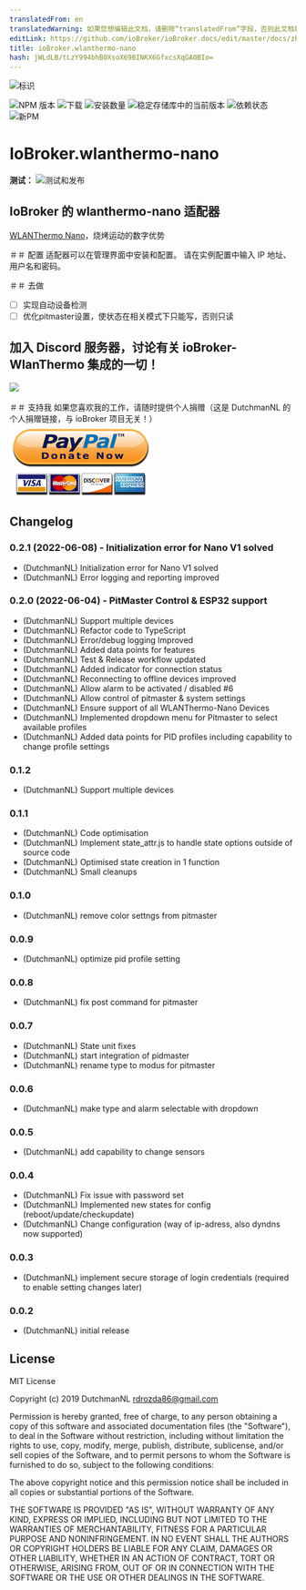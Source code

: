 ```yaml
---
translatedFrom: en
translatedWarning: 如果您想编辑此文档，请删除“translatedFrom”字段，否则此文档将再次自动翻译
editLink: https://github.com/ioBroker/ioBroker.docs/edit/master/docs/zh-cn/adapterref/iobroker.wlanthermo-nano/README.md
title: ioBroker.wlanthermo-nano
hash: jWLdLB/tLzY994bhB0XsoX69BINKX6GfxcsXqGA0BIo=
---
```

![标识](../../../en/adapterref/iobroker.wlanthermo-nano/admin/wlanthermo-nano.png)

![NPM 版本](https://img.shields.io/npm/v/iobroker.wlanthermo-nano.svg)
![下载](https://img.shields.io/npm/dm/iobroker.wlanthermo-nano.svg)
![安装数量](https://iobroker.live/badges/wlanthermo-nano-installed.svg)
![稳定存储库中的当前版本](https://iobroker.live/badges/wlanthermo-nano-stable.svg)
![依赖状态](https://img.shields.io/david/DrozmotiX/iobroker.wlanthermo-nano.svg)
![新PM](https://nodei.co/npm/iobroker.wlanthermo-nano.png?downloads=true)

# IoBroker.wlanthermo-nano
**测试：** ![测试和发布](https://github.com/DrozmotiX/iobroker.wlanthermo-nano/workflows/Test%20and%20Release/badge.svg)

## IoBroker 的 wlanthermo-nano 适配器
[WLANThermo Nano](https://github.com/WLANThermo-nano/WLANThermo_nano_Software/wiki "WLANThermo Nano")，烧烤运动的数字优势

＃＃ 配置
适配器可以在管理界面中安装和配置。
请在实例配置中输入 IP 地址、用户名和密码。

＃＃ 去做
* [ ] 实现自动设备检测
* [ ] 优化pitmaster设置，使状态在相关模式下只能写，否则只读

## 加入 Discord 服务器，讨论有关 ioBroker-WlanThermo 集成的一切！
<a href="https://discord.gg/cNAeGjJ"><img src="https://discordapp.com/api/guilds/743167951875604501/widget.png?style=banner2" width="25%"></a>

＃＃ 支持我
如果您喜欢我的工作，请随时提供个人捐赠（这是 DutchmanNL 的个人捐赠链接，与 ioBroker 项目无关！）[![捐赠](https://raw.githubusercontent.com/DrozmotiX/ioBroker.wled/master/admin/button.png)](http://paypal.me/DutchmanNL)

## Changelog
### 0.2.1 (2022-06-08) - Initialization error for Nano V1 solved
* (DutchmanNL) Initialization error for Nano V1 solved
* (DutchmanNL) Error logging and reporting improved

### 0.2.0 (2022-06-04) - PitMaster Control & ESP32 support
* (DutchmanNL) Support multiple devices
* (DutchmanNL) Refactor code to TypeScript
* (DutchmanNL) Error/debug logging Improved
* (DutchmanNL) Added data points for features
* (DutchmanNL) Test & Release workflow updated
* (DutchmanNL) Added indicator for connection status
* (DutchmanNL) Reconnecting to offline devices improved
* (DutchmanNL) Allow alarm to be activated / disabled #6
* (DutchmanNL) Allow control of pitmaster & system settings
* (DutchmanNL) Ensure support of all WLANThermo-Nano Devices
* (DutchmanNL) Implemented dropdown menu for Pitmaster to select available profiles
* (DutchmanNL) Added data points for PID profiles including capability to change profile settings

### 0.1.2
* (DutchmanNL) Support multiple devices

### 0.1.1
* (DutchmanNL) Code optimisation
* (DutchmanNL) Implement state_attr.js to handle state options outside of source code
* (DutchmanNL) Optimised state creation in 1 function
* (DutchmanNL) Small cleanups

### 0.1.0
* (DutchmanNL) remove color settngs from pitmaster

### 0.0.9
* (DutchmanNL) optimize pid profile setting

### 0.0.8
* (DutchmanNL) fix post command for pitmaster

### 0.0.7
* (DutchmanNL) State unit fixes
* (DutchmanNL) start integration of pidmaster
* (DutchmanNL) rename  type  to modus for pitmaster

### 0.0.6
* (DutchmanNL) make type and alarm selectable with dropdown

### 0.0.5
* (DutchmanNL) add  capability to change sensors

### 0.0.4
* (DutchmanNL) Fix issue with password set
* (DutchmanNL) Implemented new states for config (reboot/update/checkupdate)
* (DutchmanNL) Change  configuration (way of ip-adress, also dyndns now supported)

### 0.0.3
* (DutchmanNL) implement secure storage of login credentials (required to enable setting changes later)

### 0.0.2
* (DutchmanNL) initial release

## License
MIT License

Copyright (c) 2019 DutchmanNL <rdrozda86@gmail.com>

Permission is hereby granted, free of charge, to any person obtaining a copy
of this software and associated documentation files (the "Software"), to deal
in the Software without restriction, including without limitation the rights
to use, copy, modify, merge, publish, distribute, sublicense, and/or sell
copies of the Software, and to permit persons to whom the Software is
furnished to do so, subject to the following conditions:

The above copyright notice and this permission notice shall be included in all
copies or substantial portions of the Software.

THE SOFTWARE IS PROVIDED "AS IS", WITHOUT WARRANTY OF ANY KIND, EXPRESS OR
IMPLIED, INCLUDING BUT NOT LIMITED TO THE WARRANTIES OF MERCHANTABILITY,
FITNESS FOR A PARTICULAR PURPOSE AND NONINFRINGEMENT. IN NO EVENT SHALL THE
AUTHORS OR COPYRIGHT HOLDERS BE LIABLE FOR ANY CLAIM, DAMAGES OR OTHER
LIABILITY, WHETHER IN AN ACTION OF CONTRACT, TORT OR OTHERWISE, ARISING FROM,
OUT OF OR IN CONNECTION WITH THE SOFTWARE OR THE USE OR OTHER DEALINGS IN THE
SOFTWARE.